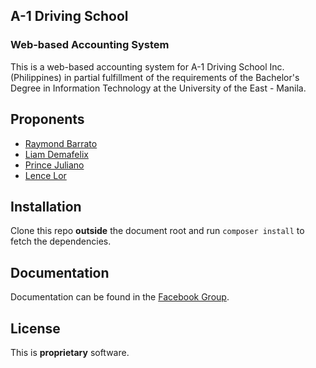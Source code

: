 ## A-1 Driving School
### Web-based Accounting System

This is a web-based accounting system for A-1 Driving School Inc. (Philippines) in partial fulfillment of the requirements of the Bachelor's Degree in Information Technology at the University of the East - Manila.

## Proponents

* [Raymond Barrato](https://www.facebook.com/Almooonde)
* [Liam Demafelix](http://simplyliam.com/)
* [Prince Juliano](https://www.facebook.com/prince.juliano)
* [Lence Lor](https://www.facebook.com/lencemanfred.lor)

## Installation

Clone this repo **outside** the document root and run `composer install` to fetch the dependencies.

## Documentation

Documentation can be found in the [Facebook Group](https://www.facebook.com/groups/1665772333656337/).

## License

This is **proprietary** software.